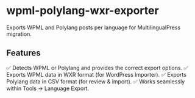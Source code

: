 # wpml-polylang-wxr-exporter
Exports WPML and Polylang posts per language for MultilingualPress migration.

## Features
✅ Detects WPML or Polylang and provides the correct export options.
✅ Exports WPML data in WXR format (for WordPress Importer).
✅ Exports Polylang data in CSV format (for review & import).
✅ Works seamlessly within Tools → Language Export.
